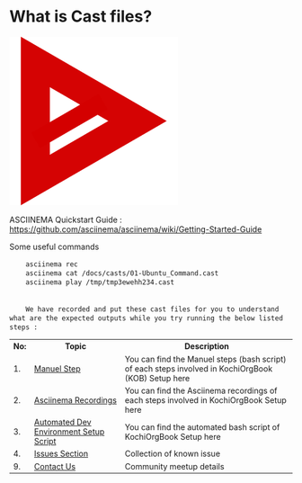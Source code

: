 # What is Cast files?


<a href="https://www.youtube.com/watch?v=d7pEklAsTow"><img src="https://github.com/EtricKombat/KOBDevOps/blob/master/docs/assets/5Pz7-WC6.png" width="300"/></a>

ASCIINEMA Quickstart Guide : https://github.com/asciinema/asciinema/wiki/Getting-Started-Guide

Some useful commands
       
        asciinema rec 
        asciinema cat /docs/casts/01-Ubuntu_Command.cast
        asciinema play /tmp/tmp3ewehh234.cast
        
        
        We have recorded and put these cast files for you to understand what are the expected outputs while you try running the below listed steps :
        
        
<table>
<tr><th>No:</th><th>Topic </th><th>Description</th></tr>
<tr><td>1.</td><td><a href="https://github.com/EtricKombat/KOBDevOps/wiki/1.Manuel-Steps-to-setup-KOB">Manuel Step</a></td><td>You can find the Manuel steps (bash script) of each steps involved in KochiOrgBook (KOB) Setup here</td></tr>
<tr><td>2.</td><td><a href="https://github.com/EtricKombat/KOBDevOps/wiki/2.Asciinema-Recordings">Asciinema Recordings</a></td><td>You can find the Asciinema recordings of each steps involved in KochiOrgBook Setup here</td></tr><tr><td>3.</td><td><a href="https://github.com/EtricKombat/KOBDevOps/wiki/3.Automated-Dev-Environment-Setup-Script">Automated Dev Environment Setup Script</a></td><td>You can find the automated bash script of KochiOrgBook Setup here</td></tr>

<tr><td>4.</td><td><a href="https://github.com/EtricKombat/KOBDevOps/issues?q=is%3Aissue+is%3Aclosed">Issues Section</a></td><td>Collection of known issue</td></tr>

<tr><td>9.</td><td><a href="https://github.com/EtricKombat/KOBDevOps/wiki/Contact-us">Contact Us</a></td><td>Community meetup details</td></tr>
